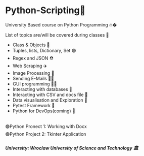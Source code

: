 # Python-Scripting🎯
University Based course on Python Programming 🔥� <br>

List of topics are/will be covered during classes 🎒
<br>
* Class & Objects 📗<br>
* Tuples, lists, Dictionary, Set 🟢<br>
* Regex and JSON ⛑️<br>
* Web Scraping ✈️<br>
* Image Processing 🥇<br>
* Sending E-Mails 🧑‍🎨<br>
* GUI programming 👨‍🎓<br>
* Interacting with databases 📆<br>
* Interacting with CSV and docs file 📁<br>
* Data visualisation and Exploration 📂<br>
* Pytest Framework 🎒
* Python for DevOps(coming) 🧰
<br>
🟢Python Pronect 1: Working with Docx<br>
🟢Python Project 2: Tkinter Application
<h5>University: Wroclaw University of Science and Technology 🏛️</h5>
